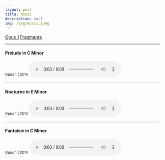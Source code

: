 ```yaml
---
layout: post
title: music
description: null
img: /img/music.jpeg
---
```


<span class="contacticon center">
	<a href="mailto:jared.desjardins@colorado.edu" title="Opus 1">Opus 1</a>
  <a href="mailto:jared.desjardins@colorado.edu" title="Fragmenta">Fragmenta</a>
</span>

***
<sub></sub>
<h4>Prelude in C Minor</h4>
<sup>Opus 1 | 2014</sup>
<audio controls>
  <source src="http://jared-desjardins.github.io/music/prelude.mp3" type="audio/mpeg">
Your browser unfortunately does not support the audio element.
</audio>
<br>

***
<sub></sub>
<h4>Nocturne in E Minor</h4>
<sup>Opus 1 | 2014</sup>  
<audio controls>
  <source src="http://jared-desjardins.github.io/music/nocturne.mp3" type="audio/mpeg">
Your browser unfortunately does not support the audio element.
</audio>
<br>

***
<sub></sub>
<h4>Fantaisie in C Minor</h4>
<sup>Opus 1 | 2014</sup>  
<audio controls>
  <source src="http://jared-desjardins.github.io/music/fantaisie.mp3" type="audio/mpeg">
Your browser unfortunately does not support the audio element.
</audio>
